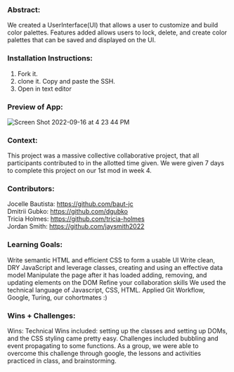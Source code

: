 ### Abstract:
[//]: <> (Briefly describe what you built and its features. What problem is the app solving? How does this application solve that problem?)
We created a UserInterface(UI) that allows a user to customize and build color palettes.
Features added allows users to lock, delete, and create color palettes that can be saved and displayed on the UI.

### Installation Instructions:
[//]: <> (What steps does a person have to take to get your app cloned down and running?)
1. Fork it.
2. clone it. Copy and paste the SSH.
3. Open in text editor

### Preview of App:
[//]: <> (Provide ONE gif or screenshot of your application - choose the "coolest" piece of functionality to show off.)

![Screen Shot 2022-09-16 at 4 23 44 PM](https://user-images.githubusercontent.com/109314475/190727064-4fcf9465-e75a-4a2a-b4f0-14135efeb489.png)

### Context:
[//]: <> (Give some context for the project here. How long did you have to work on it? How far into the Turing program are you?)
This project was a massive collective collaborative project, that all participants contributed to in the allotted time given. We were given 7 days to complete this project on our 1st mod in week 4.

### Contributors:
[//]: <> (Who worked on this application? Link to their GitHubs.)
Jocelle Bautista: https://github.com/baut-jc<br>
Dmitrii Gubko: https://github.com/dgubko<br>
Tricia Holmes: https://github.com/tricia-holmes<br>
Jordan Smith: https://github.com/jaysmith2022<br>

### Learning Goals:
[//]: <> (What were the learning goals of this project? What tech did you work with?)
Write semantic HTML and efficient CSS to form a usable UI
Write clean, DRY JavaScript and leverage classes, creating and using an effective data model
Manipulate the page after it has loaded adding, removing, and updating elements on the DOM
Refine your collaboration skills
We used the technical language of Javascript, CSS, HTML.
Applied Git Workflow, Google, Turing, our cohortmates :)

### Wins + Challenges:
[//]: <> (What are 2-3 wins you have from this project? What were some challenges you faced - and how did you get over them?)
Wins:
Technical Wins included: setting up the classes and setting up DOMs, and the CSS styling came pretty easy.
Challenges included bubbling and event propagating to some functions.
As a group, we were able to overcome this challenge through google, the lessons and activities practiced in class, and brainstorming.
